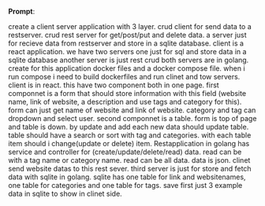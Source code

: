 __Prompt__:

create a client server application with 3 layer. crud client for send data to a restserver. crud rest server for get/post/put and delete data. a server just for recieve data from restserver and store in a sqlite database. client is a react application. we have two servers one just for sql and store data in a sqlite database another server is just rest crud both servers are in golang. create for this application docker files and a docker compose file. when i run compose i need to build dockerfiles and run clinet and tow servers.
client is in react. this have two component both in one page. first componnet is a form that should store information with this field (website name, link of website, a description and use tags and category for this). form can just get name of website and link of website. category and tag can dropdown and select user. second componnet is a table. form is top of page and table is down. by update and add each new data should update table. table should have a search or sort with tag and categories. with each table item should i change(update or delete) item.
Restapplication in golang has service and controller for (create/update/delete/read) data. read can be with a tag name or category name. read can be all data. data is json. clinet send website datas to this rest sever.
third server is just for store and fetch data with sqlite in golang. sqlite has one table for link and websitenames, one table for categories and one table for tags. save first just 3 example data in sqlite to show in clinet side.

